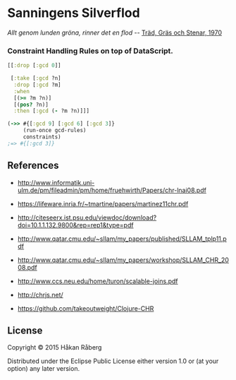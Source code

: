 # Sanningens Silverflod

*Allt genom lunden gröna, rinner det en flod* -- [Träd, Gräs och Stenar, 1970](https://youtu.be/1sF2LdPyd7o)

### Constraint Handling Rules on top of DataScript.

```clojure
[[:drop [:gcd 0]]

 [:take [:gcd ?n]
  :drop [:gcd ?m]
  :when
  [(>= ?m ?n)]
  [(pos? ?n)]
  :then [:gcd (- ?m ?n)]]]

(->> #{[:gcd 9] [:gcd 6] [:gcd 3]}
     (run-once gcd-rules)
     constraints)
;=> #{[:gcd 3]}
```


## References

* http://www.informatik.uni-ulm.de/pm/fileadmin/pm/home/fruehwirth/Papers/chr-lnai08.pdf
* https://lifeware.inria.fr/~tmartine/papers/martinez11chr.pdf
* http://citeseerx.ist.psu.edu/viewdoc/download?doi=10.1.1.132.9800&rep=rep1&type=pdf
* http://www.qatar.cmu.edu/~sllam/my_papers/published/SLLAM_tplp11.pdf
* http://www.qatar.cmu.edu/~sllam/my_papers/workshop/SLLAM_CHR_2008.pdf
* http://www.ccs.neu.edu/home/turon/scalable-joins.pdf

* http://chrjs.net/
* https://github.com/takeoutweight/Clojure-CHR

## License

Copyright © 2015 Håkan Råberg

Distributed under the Eclipse Public License either version 1.0 or (at
your option) any later version.
